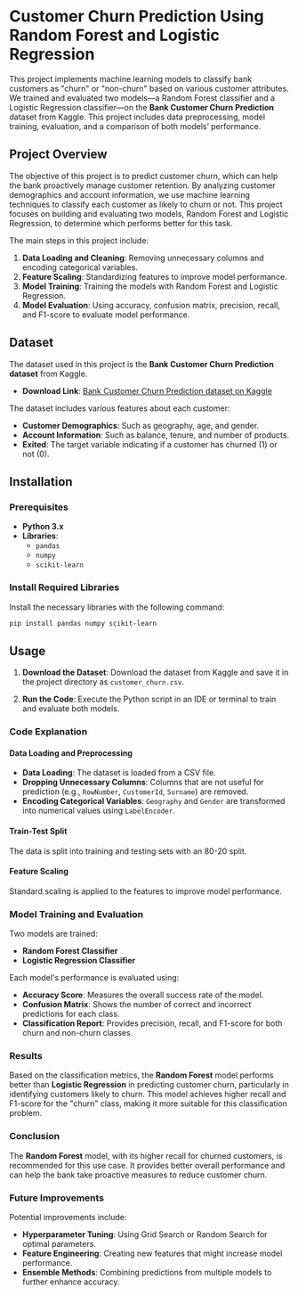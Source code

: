 # Customer Churn Prediction Using Random Forest and Logistic Regression

This project implements machine learning models to classify bank customers as "churn" or "non-churn" based on various customer attributes. We trained and evaluated two models—a Random Forest classifier and a Logistic Regression classifier—on the **Bank Customer Churn Prediction** dataset from Kaggle. This project includes data preprocessing, model training, evaluation, and a comparison of both models’ performance.

## Project Overview
The objective of this project is to predict customer churn, which can help the bank proactively manage customer retention. By analyzing customer demographics and account information, we use machine learning techniques to classify each customer as likely to churn or not. This project focuses on building and evaluating two models, Random Forest and Logistic Regression, to determine which performs better for this task.

The main steps in this project include:
1. **Data Loading and Cleaning**: Removing unnecessary columns and encoding categorical variables.
2. **Feature Scaling**: Standardizing features to improve model performance.
3. **Model Training**: Training the models with Random Forest and Logistic Regression.
4. **Model Evaluation**: Using accuracy, confusion matrix, precision, recall, and F1-score to evaluate model performance.

## Dataset
The dataset used in this project is the **Bank Customer Churn Prediction dataset** from Kaggle.

- **Download Link**: [Bank Customer Churn Prediction dataset on Kaggle](https://www.kaggle.com/datasets/shantanudhakadd/bank-customer-churn-prediction)
  
The dataset includes various features about each customer:
- **Customer Demographics**: Such as geography, age, and gender.
- **Account Information**: Such as balance, tenure, and number of products.
- **Exited**: The target variable indicating if a customer has churned (1) or not (0).

## Installation

### Prerequisites
- **Python 3.x**
- **Libraries**:
  - `pandas`
  - `numpy`
  - `scikit-learn`

### Install Required Libraries
Install the necessary libraries with the following command:
```bash
pip install pandas numpy scikit-learn
```
## Usage

1. **Download the Dataset**: Download the dataset from Kaggle and save it in the project directory as `customer_churn.csv`.

2. **Run the Code**: Execute the Python script in an IDE or terminal to train and evaluate both models.

### Code Explanation

#### Data Loading and Preprocessing
- **Data Loading**: The dataset is loaded from a CSV file.
- **Dropping Unnecessary Columns**: Columns that are not useful for prediction (e.g., `RowNumber`, `CustomerId`, `Surname`) are removed.
- **Encoding Categorical Variables**: `Geography` and `Gender` are transformed into numerical values using `LabelEncoder`.

#### Train-Test Split
The data is split into training and testing sets with an 80-20 split.

#### Feature Scaling
Standard scaling is applied to the features to improve model performance.

### Model Training and Evaluation
Two models are trained:
- **Random Forest Classifier**
- **Logistic Regression Classifier**

Each model's performance is evaluated using:
- **Accuracy Score**: Measures the overall success rate of the model.
- **Confusion Matrix**: Shows the number of correct and incorrect predictions for each class.
- **Classification Report**: Provides precision, recall, and F1-score for both churn and non-churn classes.


### Results
Based on the classification metrics, the **Random Forest** model performs better than **Logistic Regression** in predicting customer churn, particularly in identifying customers likely to churn. This model achieves higher recall and F1-score for the "churn" class, making it more suitable for this classification problem.

### Conclusion
The **Random Forest** model, with its higher recall for churned customers, is recommended for this use case. It provides better overall performance and can help the bank take proactive measures to reduce customer churn.

### Future Improvements
Potential improvements include:
- **Hyperparameter Tuning**: Using Grid Search or Random Search for optimal parameters.
- **Feature Engineering**: Creating new features that might increase model performance.
- **Ensemble Methods**: Combining predictions from multiple models to further enhance accuracy.
